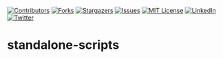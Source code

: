 <!-- PROJECT SHIELDS -->
<!-- https://www.markdownguide.org/basic-syntax/#reference-style-links -->
[![Contributors][contributors-shield]][contributors-url]
[![Forks][forks-shield]][forks-url]
[![Stargazers][stars-shield]][stars-url]
[![Issues][issues-shield]][issues-url]
[![MIT License][license-shield]][license-url]
[![LinkedIn][linkedin-shield]][linkedin-url]
[![Twitter][twitter-shield]][twitter-url]

# standalone-scripts


<!-- MARKDOWN LINKS & IMAGES -->
<!-- https://www.markdownguide.org/basic-syntax/#reference-style-links -->
[contributors-shield]: https://img.shields.io/github/contributors/jedington/standalone-scripts.svg?style=for-the-badge
[contributors-url]: https://github.com/jedington/standalone-scripts/graphs/contributors
[forks-shield]: https://img.shields.io/github/forks/jedington/standalone-scripts.svg?style=for-the-badge
[forks-url]: https://github.com/jedington/standalone-scripts/network/members
[stars-shield]: https://img.shields.io/github/stars/jedington/standalone-scripts.svg?style=for-the-badge
[stars-url]: https://github.com/jedington/standalone-scripts/stargazers
[issues-shield]: https://img.shields.io/github/issues/jedington/standalone-scripts.svg?style=for-the-badge
[issues-url]: https://github.com/jedington/standalone-scripts/issues
[license-shield]: https://img.shields.io/github/license/jedington/standalone-scripts.svg?style=for-the-badge
[license-url]: https://github.com/jedington/standalone-scripts/blob/master/LICENSE
[linkedin-shield]: https://img.shields.io/badge/-LinkedIn-black.svg?style=for-the-badge&logo=linkedin&colorB=555
[linkedin-url]: https://www.linkedin.com/in/julian-edington/
[twitter-shield]: https://img.shields.io/twitter/follow/arcanicvoid?style=for-the-badge&logo=twitter&colorB=555
[twitter-url]: https://twitter.com/arcanicvoid
